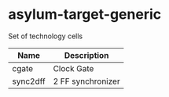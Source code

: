# asylum-target-generic
Set of technology cells

| Name     | Description |
|----------|-------------|
| cgate    | Clock Gate |
| sync2dff | 2 FF synchronizer |